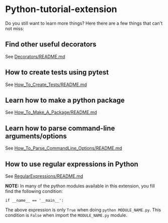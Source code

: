 # Python-tutorial-extension

Do you still want to learn more things? Here there are a few things that can't not miss:

## Find other useful decorators

See [Decorators/README.md](https://github.com/jbossios/python-tutorial/tree/master/Python-tutorial-extension/Decorators/README.md)

## How to create tests using pytest

See [How_To_Create_Tests/README.md](https://github.com/jbossios/python-tutorial/tree/master/Python-tutorial-extension/How_To_Create_Tests/README.md)

## Learn how to make a python package

See [How_To_Make_A_Package/README.md](https://github.com/jbossios/python-tutorial/tree/master/Python-tutorial-extension/How_To_Make_A_Package/README.md)

## Learn how to parse command-line arguments/options

See [How_To_Parse_CommandLine_Options/README.md](https://github.com/jbossios/python-tutorial/tree/master/Python-tutorial-extension/How_To_Parse_CommandLine_Options/README.md)

## How to use regular expressions in Python

See [RegularExpressions/README.md](https://github.com/jbossios/python-tutorial/tree/master/Python-tutorial-extension/RegularExpressions/README.md)

**NOTE:** In many of the python modules available in this extension, you fill find the following condition:

```
if __name__ == '__main__':
```

The above expression is only ```True``` when doing ```python MODULE_NAME.py```. This condition is ```False``` when import the ```MODULE_NAME.py``` module.
